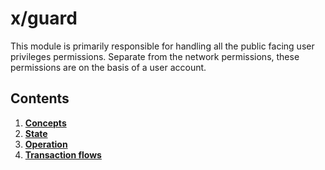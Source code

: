 <!-- order: 0 title: Guard Overview parent: title: "guard" -->

# x/guard

This module is primarily responsible for handling all the public facing user privileges permissions. Separate from the network permissions, these permissions are on the basis of a user account.

## Contents

1. **[Concepts](01_concepts.md)**
2. **[State](02_state.md)**
3. **[Operation](03_operation.md)**
4. **[Transaction flows](04_txs_flows.md)**

